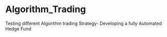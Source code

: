 # Algorithm_Trading
 Testing different Algorithm trading Strategy- Developing a fully Automated Hedge Fund
